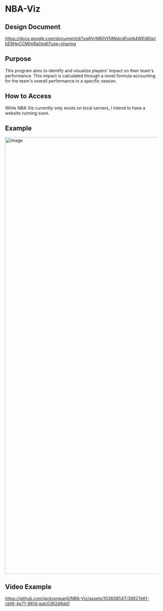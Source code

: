 # NBA-Viz

## Design Document
https://docs.google.com/document/d/1yq8VrNR0Vt58NdcdFoxtk4WEj80ipIbE9HpCCMlmRaI/edit?usp=sharing

## Purpose
This program aims to identify and visualize players' impact on their team's performance. This impact is calculated through a novel formula 
accounting for the team's overall performance in a specific season.

## How to Access
While NBA Viz currently only exists on local servers, I intend to have a website running soon.

## Example
<img width="1440" alt="image" src="https://github.com/jacksonpan0/NBA-Viz/assets/103608547/e6d5f9dc-6074-4861-aa85-a0727135f6b8">

## Video Example
https://github.com/jacksonpan0/NBA-Viz/assets/103608547/39827e61-cbf6-4e71-9814-bdc036249dd1

